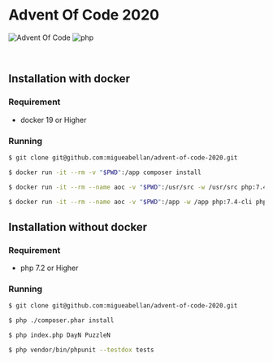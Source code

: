 # Advent Of Code 2020

![Advent Of Code](https://img.shields.io/badge/Advent%20Of%20Code-2020-blue?style=flat-square) ![php](https://img.shields.io/github/languages/top/migueabellan/advent-of-code-2020?style=flat-square)

<br />

## Installation with docker

### Requirement

- docker 19 or Higher

### Running

```sh
$ git clone git@github.com:migueabellan/advent-of-code-2020.git

$ docker run -it --rm -v "$PWD":/app composer install
```

```sh
$ docker run -it --rm --name aoc -v "$PWD":/usr/src -w /usr/src php:7.4-cli php index.php DayN PuzzleN
```

```sh
$ docker run -it --rm --name aoc -v "$PWD":/app -w /app php:7.4-cli php vendor/bin/phpunit --testdox tests
```

## Installation without docker

### Requirement

- php 7.2 or Higher

### Running

```sh
$ git clone git@github.com:migueabellan/advent-of-code-2020.git

$ php ./composer.phar install
```

```sh
$ php index.php DayN PuzzleN
```

```sh
$ php vendor/bin/phpunit --testdox tests
```
